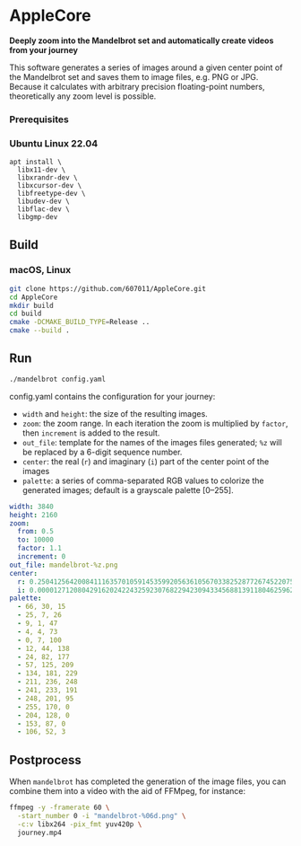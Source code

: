 # AppleCore

**Deeply zoom into the Mandelbrot set and automatically create videos from your journey**

This software generates a series of images around a given center point of the Mandelbrot set and saves them to image files, e.g. PNG or JPG. Because it calculates with arbitrary precision floating-point numbers, theoretically any zoom level is possible.

### Prerequisites

### Ubuntu Linux 22.04

```
apt install \
  libx11-dev \
  libxrandr-dev \
  libxcursor-dev \
  libfreetype-dev \
  libudev-dev \
  libflac-dev \
  libgmp-dev
```

## Build


### macOS, Linux

```bash
git clone https://github.com/607011/AppleCore.git
cd AppleCore
mkdir build
cd build
cmake -DCMAKE_BUILD_TYPE=Release ..
cmake --build .
```

## Run

```bash
./mandelbrot config.yaml
```

config.yaml contains the configuration for your journey:

- `width` and `height`: the size of the resulting images.
- `zoom`: the zoom range. In each iteration the zoom is multiplied by `factor`, then `increment` is added to the result.
- `out_file`: template for the names of the images files generated; `%z` will be replaced by a 6-digit sequence number.
- `center`: the real (`r`) and imaginary (`i`) part of the center point of the images
- `palette`: a series of comma-separated RGB values to colorize the generated images; default is a grayscale palette [0–255].

```yaml
width: 3840
height: 2160
zoom:
  from: 0.5
  to: 10000
  factor: 1.1
  increment: 0
out_file: mandelbrot-%z.png
center:
  r: 0.25041256420084111635701059145359920563610567033825287726745220758979353221647098362292311491423201419124855889664791486802053514372495353184361382776108352724063135779957032143020010594904114445020489572866810435489590208032
  i: 0.00001271208042916202422432592307682294230943345688139118046259628555161099396571222351815779936411578902341792926856777472930106023932290150278193914336807532076818902748428279181727568041854049799687884398478342390628980752
palette:
  - 66, 30, 15
  - 25, 7, 26
  - 9, 1, 47
  - 4, 4, 73
  - 0, 7, 100
  - 12, 44, 138
  - 24, 82, 177
  - 57, 125, 209
  - 134, 181, 229
  - 211, 236, 248
  - 241, 233, 191
  - 248, 201, 95
  - 255, 170, 0
  - 204, 128, 0
  - 153, 87, 0
  - 106, 52, 3
```

## Postprocess

When `mandelbrot` has completed the generation of the image files, you can combine them into a video with the aid of FFMpeg, for instance:

```bash
ffmpeg -y -framerate 60 \
  -start_number 0 -i "mandelbrot-%06d.png" \
  -c:v libx264 -pix_fmt yuv420p \
  journey.mp4
```
